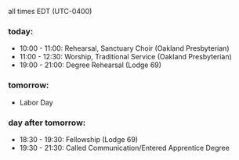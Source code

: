 all times EDT (UTC-0400)

### today:

* 10:00 - 11:00: Rehearsal, Sanctuary Choir (Oakland Presbyterian)
* 11:00 - 12:30: Worship, Traditional Service (Oakland Presbyterian)
* 19:00 - 21:00: Degree Rehearsal (Lodge 69)

### tomorrow:

* Labor Day

### day after tomorrow:

* 18:30 - 19:30: Fellowship (Lodge 69)
* 19:30 - 21:30: Called Communication/Entered Apprentice Degree 
